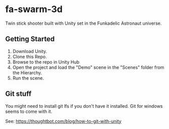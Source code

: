 fa-swarm-3d
===========

Twin stick shooter built with Unity set in the Funkadelic Astronaut universe.

## Getting Started
1) Download Unity.
2) Clone this Repo.
3) Browse to the repo in Unity Hub
4) Open the project and load the "Demo" scene in the "Scenes" folder from the Hierarchy.
5) Run the scene.

## Git stuff
You might need to install git lfs if you don't have it installed. Git for windows seems to come with it.

See: https://thoughtbot.com/blog/how-to-git-with-unity

